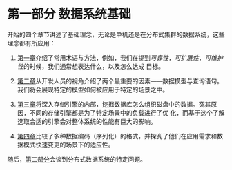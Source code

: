 # 第一部分 数据系统基础

开始的四个章节讲述了基础理念，无论是单机还是在分布式集群的数据系统，这些理念都有所应用：

1. [第一章](c1/README.md)介绍了常用术语与方法，例如，我们在提到*可靠性*，*可扩展性*，*可维护性*的时候，我们通常想表达什么，以及怎么达成
目标。

2. [第二章](c2/README.md)从开发人员的视角介绍了两个最重要的因素——数据模型与查询语句。我们将会展现特定的模型如何被应用于特定的场景之中。

3. [第三章](c3/README.md)将深入存储引擎的内部，挖掘数据库怎么组织磁盘中的数据。究其原因，不同的存储引擎都是为了特定场景中的负载进行了优
化，而基于这个了解选取合适的引擎会对整体系统的性能有巨大的影响。

4. [第四章](c4/README.md)比较了多种数据编码（序列化）的格式，并探究了他们在应用需求和数据模式快速变更的场景下的适应性。

随后，[第二部分](../p2/README.md)会谈到分布式数据系统的特定问题。
